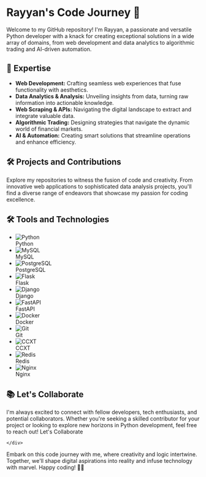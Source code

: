 <!DOCTYPE html>
<html>
<body>
  <div class="container">
    <div class="header">
      <h1>Rayyan's Code Journey 🚀</h1>
      <p>Welcome to my GitHub repository! I'm Rayyan, a passionate and versatile Python developer with a knack for creating exceptional solutions in a wide array of domains, from web development and data analytics to algorithmic trading and AI-driven automation.</p>
    </div>
    <div class="expertise">
      <h2>🚀 Expertise</h2>
      <ul>
        <li><strong>Web Development:</strong> Crafting seamless web experiences that fuse functionality with aesthetics.</li>
        <li><strong>Data Analytics & Analysis:</strong> Unveiling insights from data, turning raw information into actionable knowledge.</li>
        <li><strong>Web Scraping & APIs:</strong> Navigating the digital landscape to extract and integrate valuable data.</li>
        <li><strong>Algorithmic Trading:</strong> Designing strategies that navigate the dynamic world of financial markets.</li>
        <li><strong>AI & Automation:</strong> Creating smart solutions that streamline operations and enhance efficiency.</li>
      </ul>
    </div>
    <div class="projects">
      <h2>🛠️ Projects and Contributions</h2>
      <p>Explore my repositories to witness the fusion of code and creativity. From innovative web applications to sophisticated data analysis projects, you'll find a diverse range of endeavors that showcase my passion for coding excellence.</p>
    </div>
    <div class="tools">
      <h2>🛠️ Tools and Technologies</h2>
      <ul>
        <li><img src="URL_TO_PYTHON_LOGO.png" alt="Python"><br>Python</li>
        <li><img src="URL_TO_MYSQL_LOGO.png" alt="MySQL"><br>MySQL</li>
        <li><img src="URL_TO_POSTGRESQL_LOGO.png" alt="PostgreSQL"><br>PostgreSQL</li>
        <li><img src="URL_TO_FLASK_LOGO.png" alt="Flask"><br>Flask</li>
        <li><img src="URL_TO_DJANGO_LOGO.png" alt="Django"><br>Django</li>
        <li><img src="URL_TO_FASTAPI_LOGO.png" alt="FastAPI"><br>FastAPI</li>
        <li><img src="URL_TO_DOCKER_LOGO.png" alt="Docker"><br>Docker</li>
        <li><img src="URL_TO_GIT_LOGO.png" alt="Git"><br>Git</li>
        <li><img src="URL_TO_CCXT_LOGO.png" alt="CCXT"><br>CCXT</li>
        <li><img src="URL_TO_REDIS_LOGO.png" alt="Redis"><br>Redis</li>
        <li><img src="URL_TO_NGINX_LOGO.png" alt="Nginx"><br>Nginx</li>
      </ul>
    </div>
    <div class="collaborate">
      <h2>📚 Let's Collaborate</h2>
      <p>I'm always excited to connect with fellow developers, tech enthusiasts, and potential collaborators. Whether you're seeking a skilled contributor for your project or looking to explore new horizons in Python development, feel free to reach out! Let's Collaborate</p>
      
    </div>
  </div>
  <div class="footer">
    <p>Embark on this code journey with me, where creativity and logic intertwine. Together, we'll shape digital aspirations into reality and infuse technology with marvel. Happy coding! 🐍🚀</p>
  </div>
</body>
</html>
